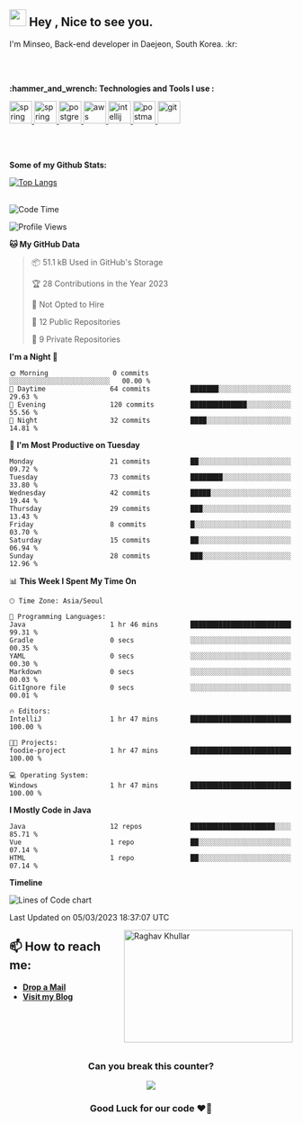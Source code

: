 <h2><img src="https://emojis.slackmojis.com/emojis/images/1531849430/4246/blob-sunglasses.gif?1531849430" width="30"/> Hey , Nice to see you. </h2>
<!--<img align="right" width="380" src="https://media.giphy.com/media/hpXdHPfFI5wTABdDx9/giphy.gif">-->
<p>I'm Minseo, Back-end developer in Daejeon, South Korea. :kr: </p>

<br/>
<br/>
<p><b>:hammer_and_wrench: Technologies and Tools I use :</b></p>
<a href="https://www.java.com/ko/" target="_blank"> <img src="https://www.vectorlogo.zone/logos/java/java-ar21.svg" alt="spring" height="40"/> </a>
<a href="https://spring.io/" target="_blank"> <img src="https://www.vectorlogo.zone/logos/springio/springio-ar21.svg" alt="spring" height="40"/> </a>
<a href="https://www.postgresql.org/" target="_blank"> <img src="https://www.vectorlogo.zone/logos/postgresql/postgresql-vertical.svg" alt="postgresql"  height="40"/> </a>
<a href="https://aws.amazon.com/ko/" target="_blank"> <img src="https://www.vectorlogo.zone/logos/amazon_aws/amazon_aws-ar21.svg" alt="aws" height="40"/> </a>
<a href="https://www.jetbrains.com/ko-kr/idea/" target="_blank"> <img src="https://upload.wikimedia.org/wikipedia/commons/9/9c/IntelliJ_IDEA_Icon.svg" alt="intellij" height="40"/> </a>
<a href="https://www.postman.com/" target="_blank"> <img src="https://www.vectorlogo.zone/logos/getpostman/getpostman-ar21.svg" alt="postman" height="40"/> </a>
<a href="https://github.com/" target="_blank"> <img src="https://www.vectorlogo.zone/logos/github/github-ar21.svg" alt="git" height="40"/> </a>

<br/><br/>

<p><b>Some of my Github Stats: </b></p>


[![Top Langs](https://github-readme-stats.vercel.app/api/top-langs/?username=Minseo-dev&layout=compact)](https://github.com/Minseodev/github-readme-stats)
<br/><br/>

<!--START_SECTION:waka-->
![Code Time](http://img.shields.io/badge/Code%20Time-279%20hrs%2045%20mins-blue)

![Profile Views](http://img.shields.io/badge/Profile%20Views-2-blue)

**🐱 My GitHub Data** 

> 📦 51.1 kB Used in GitHub's Storage 
 > 
> 🏆 28 Contributions in the Year 2023
 > 
> 🚫 Not Opted to Hire
 > 
> 📜 12 Public Repositories 
 > 
> 🔑 9 Private Repositories 
 > 
**I'm a Night 🦉** 

```text
🌞 Morning                0 commits           ░░░░░░░░░░░░░░░░░░░░░░░░░   00.00 % 
🌆 Daytime                64 commits          ███████░░░░░░░░░░░░░░░░░░   29.63 % 
🌃 Evening                120 commits         ██████████████░░░░░░░░░░░   55.56 % 
🌙 Night                  32 commits          ████░░░░░░░░░░░░░░░░░░░░░   14.81 % 
```
📅 **I'm Most Productive on Tuesday** 

```text
Monday                   21 commits          ██░░░░░░░░░░░░░░░░░░░░░░░   09.72 % 
Tuesday                  73 commits          ████████░░░░░░░░░░░░░░░░░   33.80 % 
Wednesday                42 commits          █████░░░░░░░░░░░░░░░░░░░░   19.44 % 
Thursday                 29 commits          ███░░░░░░░░░░░░░░░░░░░░░░   13.43 % 
Friday                   8 commits           █░░░░░░░░░░░░░░░░░░░░░░░░   03.70 % 
Saturday                 15 commits          ██░░░░░░░░░░░░░░░░░░░░░░░   06.94 % 
Sunday                   28 commits          ███░░░░░░░░░░░░░░░░░░░░░░   12.96 % 
```


📊 **This Week I Spent My Time On** 

```text
🕑︎ Time Zone: Asia/Seoul

💬 Programming Languages: 
Java                     1 hr 46 mins        █████████████████████████   99.31 % 
Gradle                   0 secs              ░░░░░░░░░░░░░░░░░░░░░░░░░   00.35 % 
YAML                     0 secs              ░░░░░░░░░░░░░░░░░░░░░░░░░   00.30 % 
Markdown                 0 secs              ░░░░░░░░░░░░░░░░░░░░░░░░░   00.03 % 
GitIgnore file           0 secs              ░░░░░░░░░░░░░░░░░░░░░░░░░   00.01 % 

🔥 Editors: 
IntelliJ                 1 hr 47 mins        █████████████████████████   100.00 % 

🐱‍💻 Projects: 
foodie-project           1 hr 47 mins        █████████████████████████   100.00 % 

💻 Operating System: 
Windows                  1 hr 47 mins        █████████████████████████   100.00 % 
```

**I Mostly Code in Java** 

```text
Java                     12 repos            █████████████████████░░░░   85.71 % 
Vue                      1 repo              ██░░░░░░░░░░░░░░░░░░░░░░░   07.14 % 
HTML                     1 repo              ██░░░░░░░░░░░░░░░░░░░░░░░   07.14 % 
```



**Timeline**

![Lines of Code chart](https://raw.githubusercontent.com/Minseo-dev/Minseo-dev/main/assets/bar_graph.png)


 Last Updated on 05/03/2023 18:37:07 UTC
<!--END_SECTION:waka-->


<img align="right" src="https://github.com/raghavk16/raghavk16/blob/master/connected.gif" alt="Raghav Khullar" width="300" height="200" />
<h2><b>📫 How to reach me:</b></h2>

* [**Drop a Mail**](mailto:kms12782@gmail.com)
* [**Visit my Blog**](https://medium.com/@Minseo-dev)

<br/>
<br/>
<br/>
<br/>
<h3 align=center> Can you break this counter?</h3>

<p align=center>
<a href="https://hits.seeyoufarm.com"><img src="https://hits.seeyoufarm.com/api/count/incr/badge.svg?url=https%3A%2F%2Fgithub.com%2FMinseo-dev&count_bg=%23FFC000&title_bg=%23E69A9A&icon=&icon_color=%23F2F2F2&title=hits&edge_flat=false"/></a>
</p>
<h3 align=center>Good Luck for our code ❤️‍🔥</h3>
